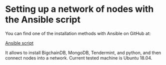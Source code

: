 # Setting up a network of nodes with the Ansible script

You can find one of the installation methods with Ansible on GitHub at:

[Ansible script](https://github.com/bigchaindb/bigchaindb-node-ansible)

It allows to install BigchainDB, MongoDB, Tendermint, and python, and then connect nodes into a network. Current tested machine is Ubuntu 18.04.
